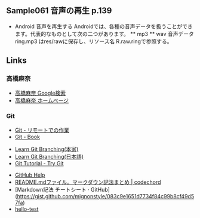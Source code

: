 ## Sample061 音声の再生 p.139
* Android 音声を再生する
Androidでは、各種の音声データを扱うことができます。代表的なものとして次の二つがあります。
** mp3
** wav
音声データ ring.mp3 はres/rawに保存し、リソース名 R.raw.ringで参照する。
## Links
### 高橋麻奈
* [高橋麻奈 Google検索](https://www.google.co.jp/search?source=hp&ei=_mYhXLuCCY3v-Qbvi5W4CA&q=%E9%AB%98%E6%A9%8B%E9%BA%BB%E5%A5%88&btnK=Google+%E6%A4%9C%E7%B4%A2&oq=%E9%AB%98%E6%A9%8B%E9%BA%BB%E5%A5%88&gs_l=psy-ab.3.0.0l8.74600.99966..112509...8.0..0.1230.5517.7j28j7-1......0....1..gws-wiz.....0..0i4j0i131j0i131i4j0i131i4i37j0i4i37j0i4i10i37j0i10j0i131i23j0i23j0i10i23.YmWTmcQU4BY)
* [高橋麻奈 ホームページ](http://mana.on.coocan.jp/)


### Git
* [Git - リモートでの作業](https://git-scm.com/book/ja/v1/Git-%E3%81%AE%E5%9F%BA%E6%9C%AC-%E3%83%AA%E3%83%A2%E3%83%BC%E3%83%88%E3%81%A7%E3%81%AE%E4%BD%9C%E6%A5%AD)
* [Git - Book](https://git-scm.com/book/ja/v1/)
- [Learn Git Branching(本家)](http://learngitbranching.js.org/)
- [Learn Git Branching(日本語)](http://k.swd.cc/learnGitBranching-ja/)
- [Git Tutorial - Try Git](https://try.github.io/levels/1/challenges/1)
* [GitHub Help](https://help.github.com/categories/writing-on-github/)
* [README.mdファイル。マークダウン記法まとめ | codechord](http://codechord.com/2012/01/readme-markdown/)
* [Markdown記法 チートシート · GitHub] (https://gist.github.com/mignonstyle/083c9e1651d7734f84c99b8cf49d57fa)
* [hello-test](test/test.md)
